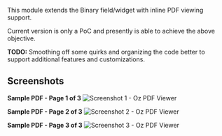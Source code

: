 This module extends the Binary field/widget with inline PDF viewing support.

Current version is only a PoC and presently is able to achieve the above objective. 

**TODO:** Smoothing off some quirks and organizing the code better to support additional features and customizations.

## Screenshots
**Sample PDF - Page 1 of 3**
![Screenshot 1 - Oz PDF Viewer](https://github.com/user-attachments/assets/0e379712-b277-47e1-bc99-888306feea47)

**Sample PDF - Page 2 of 3**
![Screenshot 2 - Oz PDF Viewer](https://github.com/user-attachments/assets/1a8e1341-662a-4fba-80ee-0e50243875cb)

**Sample PDF - Page 3 of 3**
![Screenshot 3 - Oz PDF Viewer](https://github.com/user-attachments/assets/b9665c46-b6e4-48a9-b81b-6b34ce6f3083)
